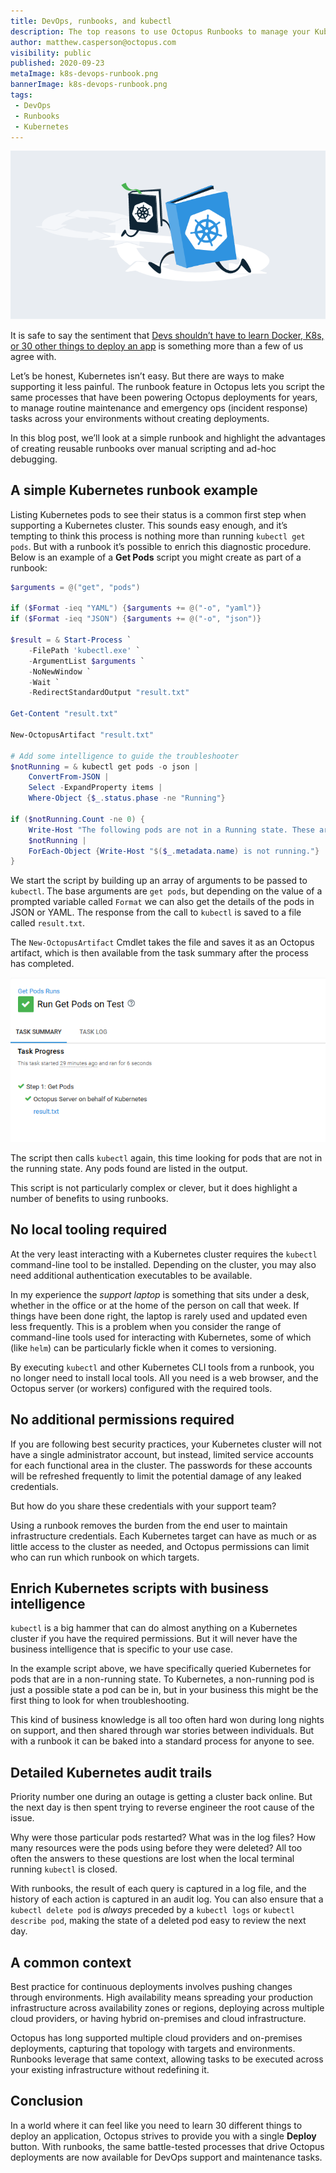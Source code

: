 ```yaml
---
title: DevOps, runbooks, and kubectl
description: The top reasons to use Octopus Runbooks to manage your Kubernetes cluster.
author: matthew.casperson@octopus.com
visibility: public
published: 2020-09-23
metaImage: k8s-devops-runbook.png
bannerImage: k8s-devops-runbook.png
tags:
 - DevOps
 - Runbooks
 - Kubernetes
---
```


![Kubernetes DevOps Runbook example with kubectl](k8s-devops-runbook.png)

It is safe to say the sentiment that [Devs shouldn’t have to learn Docker, K8s, or 30 other things to deploy an app](https://www.theregister.co.uk/2018/02/22/ibm_java_cto_john_duimovich_interview/) is something more than a few of us agree with.

Let’s be honest, Kubernetes isn’t easy. But there are ways to make supporting it less painful. The runbook feature in Octopus lets you script the same processes that have been powering Octopus deployments for years, to manage routine maintenance and emergency ops (incident response) tasks across your environments without creating deployments.

In this blog post, we’ll look at a simple runbook and highlight the advantages of creating reusable runbooks over manual scripting and ad-hoc debugging.

## A simple Kubernetes runbook example

Listing Kubernetes pods to see their status is a common first step when supporting a Kubernetes cluster. This sounds easy enough, and it’s tempting to think this process is nothing more than running `kubectl get pods`. But with a runbook it’s possible to enrich this diagnostic procedure. Below is an example of a **Get Pods** script you might create as part of a runbook:

```PowerShell
$arguments = @("get", "pods")

if ($Format -ieq "YAML") {$arguments += @("-o", "yaml")}
if ($Format -ieq "JSON") {$arguments += @("-o", "json")}

$result = & Start-Process `
	-FilePath 'kubectl.exe' `
    -ArgumentList $arguments `
    -NoNewWindow `
    -Wait `
    -RedirectStandardOutput "result.txt"

Get-Content "result.txt"

New-OctopusArtifact "result.txt"

# Add some intelligence to guide the troubleshooter
$notRunning = & kubectl get pods -o json |
	ConvertFrom-JSON |
    Select -ExpandProperty items |
    Where-Object {$_.status.phase -ne "Running"}

if ($notRunning.Count -ne 0) {
	Write-Host "The following pods are not in a Running state. These are worth investigating further."
	$notRunning |
    ForEach-Object {Write-Host "$($_.metadata.name) is not running."}
}
```

We start the script by building up an array of arguments to be passed to `kubectl`. The base arguments are `get pods`, but depending on the value of a prompted variable called `Format` we can also get the details of the pods in JSON or YAML. The response from the call to `kubectl` is saved to a file called `result.txt`.

The `New-OctopusArtifact` Cmdlet takes the file and saves it as an Octopus artifact, which is then available from the task summary after the process has completed.

![](task-summary.png)

The script then calls `kubectl` again, this time looking for pods that are not in the running state. Any pods found are listed in the output.

This script is not particularly complex or clever, but it does highlight a number of benefits to using runbooks.

## No local tooling required

At the very least interacting with a Kubernetes cluster requires the `kubectl` command-line tool to be installed. Depending on the cluster, you may also need additional authentication executables to be available.

In my experience the *support laptop* is something that sits under a desk, whether in the office or at the home of the person on call that week. If things have been done right, the laptop is rarely used and updated even less frequently. This is a problem when you consider the range of command-line tools used for interacting with Kubernetes, some of which (like `helm`) can be particularly fickle when it comes to versioning.

By executing `kubectl` and other Kubernetes CLI tools from a runbook, you no longer need to install local tools. All you need is a web browser, and the Octopus server (or workers) configured with the required tools.

## No additional permissions required

If you are following best security practices, your Kubernetes cluster will not have a single administrator account, but instead, limited service accounts for each functional area in the cluster. The passwords for these accounts will be refreshed frequently to limit the potential damage of any leaked credentials.

But how do you share these credentials with your support team?

Using a runbook removes the burden from the end user to maintain infrastructure credentials. Each Kubernetes target can have as much or as little access to the cluster as needed, and Octopus permissions can limit who can run which runbook on which targets.

## Enrich Kubernetes scripts with business intelligence

`kubectl` is a big hammer that can do almost anything on a Kubernetes cluster if you have the required permissions. But it will never have the business intelligence that is specific to your use case.

In the example script above, we have specifically queried Kubernetes for pods that are in a non-running state. To Kubernetes, a non-running pod is just a possible state a pod can be in, but in your business this might be the first thing to look for when troubleshooting.

This kind of business knowledge is all too often hard won during long nights on support, and then shared through war stories between individuals. But with a runbook it can be baked into a standard process for anyone to see.

## Detailed Kubernetes audit trails

Priority number one during an outage is getting a cluster back online. But the next day is then spent trying to reverse engineer the root cause of the issue.

Why were those particular pods restarted? What was in the log files? How many resources were the pods using before they were deleted? All too often the answers to these questions are lost when the local terminal running `kubectl` is closed.

With runbooks, the result of each query is captured in a log file, and the history of each action is captured in an audit log. You can also ensure that a `kubectl delete pod` is *always* preceded by a `kubectl logs` or `kubectl describe pod`, making the state of a deleted pod easy to review the next day.

## A common context

Best practice for continuous deployments involves pushing changes through environments. High availability means spreading your production infrastructure across availability zones or regions, deploying across multiple cloud providers, or having hybrid on-premises and cloud infrastructure.

Octopus has long supported multiple cloud providers and on-premises deployments, capturing that topology with targets and environments. Runbooks leverage that same context, allowing tasks to be executed across your existing infrastructure without redefining it.

## Conclusion

In a world where it can feel like you need to learn 30 different things to deploy an application, Octopus strives to provide you with a single **Deploy** button. With runbooks, the same battle-tested processes that drive Octopus deployments are now available for DevOps support and maintenance tasks.
